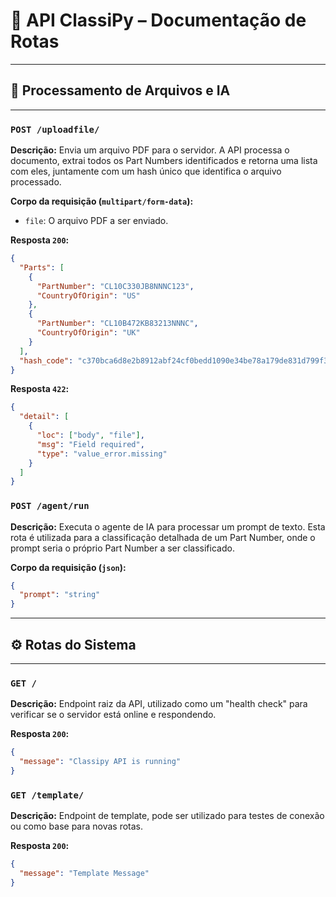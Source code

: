 # 📘 API ClassiPy – Documentação de Rotas

---

## 📄 Processamento de Arquivos e IA

---

### `POST /uploadfile/`

**Descrição:** Envia um arquivo PDF para o servidor. A API processa o documento, extrai todos os Part Numbers identificados e retorna uma lista com eles, juntamente com um hash único que identifica o arquivo processado.

**Corpo da requisição (`multipart/form-data`):**

- `file`: O arquivo PDF a ser enviado.

**Resposta `200`:**

```json
{
  "Parts": [
    {
      "PartNumber": "CL10C330JB8NNNC123",
      "CountryOfOrigin": "US"
    },
    {
      "PartNumber": "CL10B472KB83213NNNC",
      "CountryOfOrigin": "UK"
    }
  ],
  "hash_code": "c370bca6d8e2b8912abf24cf0bedd1090e34be78a179de831d799f362b1b7b93"
}
```

**Resposta `422`:**

```json
{
  "detail": [
    {
      "loc": ["body", "file"],
      "msg": "Field required",
      "type": "value_error.missing"
    }
  ]
}
```

### `POST /agent/run`

**Descrição:** Executa o agente de IA para processar um prompt de texto. Esta rota é utilizada para a classificação detalhada de um Part Number, onde o prompt seria o próprio Part Number a ser classificado.

**Corpo da requisição (`json`):**

```json
{
  "prompt": "string"
}
```

---

## ⚙️ Rotas do Sistema

---

### `GET /`

**Descrição:** Endpoint raiz da API, utilizado como um "health check" para verificar se o servidor está online e respondendo.

**Resposta `200`:**

```json
{
  "message": "Classipy API is running"
}
```


### `GET /template/`

**Descrição:** Endpoint de template, pode ser utilizado para testes de conexão ou como base para novas rotas.

**Resposta `200`:**

```json
{
  "message": "Template Message"
}
```
